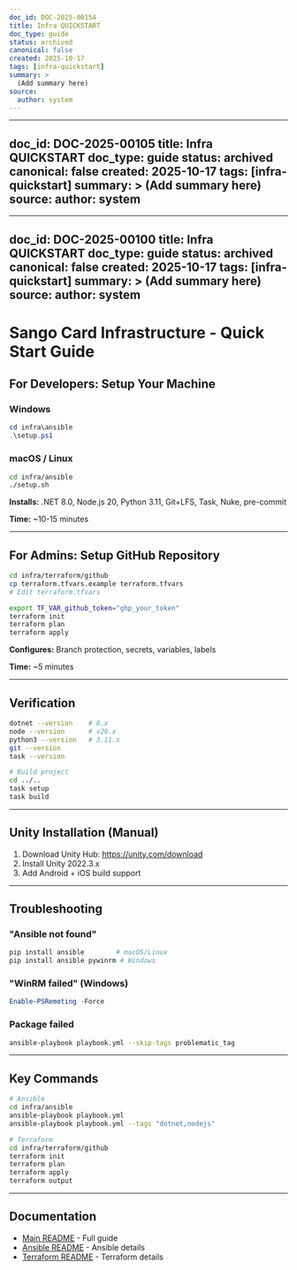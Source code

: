 ```yaml
---
doc_id: DOC-2025-00154
title: Infra QUICKSTART
doc_type: guide
status: archived
canonical: false
created: 2025-10-17
tags: [infra-quickstart]
summary: >
  (Add summary here)
source:
  author: system
---
```

---
doc_id: DOC-2025-00105
title: Infra QUICKSTART
doc_type: guide
status: archived
canonical: false
created: 2025-10-17
tags: [infra-quickstart]
summary: >
  (Add summary here)
source:
  author: system
---
---
doc_id: DOC-2025-00100
title: Infra QUICKSTART
doc_type: guide
status: archived
canonical: false
created: 2025-10-17
tags: [infra-quickstart]
summary: >
  (Add summary here)
source:
  author: system
---
# Sango Card Infrastructure - Quick Start Guide

## For Developers: Setup Your Machine

### Windows

```powershell
cd infra\ansible
.\setup.ps1
```

### macOS / Linux

```bash
cd infra/ansible
./setup.sh
```

**Installs:** .NET 8.0, Node.js 20, Python 3.11, Git+LFS, Task, Nuke, pre-commit

**Time:** ~10-15 minutes

---

## For Admins: Setup GitHub Repository

```bash
cd infra/terraform/github
cp terraform.tfvars.example terraform.tfvars
# Edit terraform.tfvars

export TF_VAR_github_token="ghp_your_token"
terraform init
terraform plan
terraform apply
```

**Configures:** Branch protection, secrets, variables, labels

**Time:** ~5 minutes

---

## Verification

```bash
dotnet --version    # 8.x
node --version      # v20.x
python3 --version   # 3.11.x
git --version
task --version

# Build project
cd ../..
task setup
task build
```

---

## Unity Installation (Manual)

1. Download Unity Hub: <https://unity.com/download>
2. Install Unity 2022.3.x
3. Add Android + iOS build support

---

## Troubleshooting

### "Ansible not found"

```bash
pip install ansible        # macOS/Linux
pip install ansible pywinrm # Windows
```

### "WinRM failed" (Windows)

```powershell
Enable-PSRemoting -Force
```

### Package failed

```bash
ansible-playbook playbook.yml --skip-tags problematic_tag
```

---

## Key Commands

```bash
# Ansible
cd infra/ansible
ansible-playbook playbook.yml
ansible-playbook playbook.yml --tags "dotnet,nodejs"

# Terraform
cd infra/terraform/github
terraform init
terraform plan
terraform apply
terraform output
```

---

## Documentation

- [Main README](README.md) - Full guide
- [Ansible README](ansible/README.md) - Ansible details
- [Terraform README](terraform/github/README.md) - Terraform details
